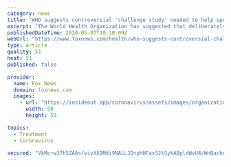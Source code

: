 ```yaml
---
category: news
title: "WHO suggests controversial 'challenge study' needed to help speed up search for coronavirus vaccine"
excerpt: "The World Health Organization has suggested that deliberately infecting healthy volunteers with coronavirus may help speed up the search for a potential vaccine."
publishedDateTime: 2020-05-07T10:10:00Z
webUrl: "https://www.foxnews.com/health/who-suggests-controversial-challenge-study-needed-to-help-speed-up-search-for-coronavirus-vaccine"
type: article
quality: 51
heat: 51
published: false

provider:
  name: Fox News
  domain: foxnews.com
  images:
    - url: "https://insideout.app/coronavirus/assets/images/organizations/foxnews.com-50x50.jpg"
      width: 50
      height: 50

topics:
  - Treatment
  - Coronavirus

secured: "VkMc+w37h5ZAAs/vivXX9Mdi9NALLJD+phHFaxSJtSykABpldWvU4/WnBachegzyScwdUJjBSJh5p5OxObiKU7BwOAwLtdamVOn5UGRQ2TzTDnLexNRAfq67sZZRRRmBzk8c0kfVDArbdJaEatKhbDg1aji/oiW2GPPzJxSx9h3L0A1aXTTeS/MwbXE7UHmT/9CSob+7ufQrWtSjdLVv2hPf76rYTIHSc6tU8I60ANXShn8ZosTMySUosnlfiNyxFatj8RmrwWwQBl+sYA3vRlJDJcbw/IJ6Da78sO+pvz9l8r++0w7xrU6vcquh+8nC3PaW57aiuUyaSoWyCnMVES1Dc0ZAInxR6VTScj/LAC2cW8njruHZmAIdLAVw+5TihxDqCuvLE+l7hqX6GHFQPRJENPA2YxfjvmaIUKmU2JW+s+sYEoOAZ/hEhoY5O/3wsWumvWTVjWVjCD3N0MCG2TueO61Moii4NIPqGDirbT0=;kavjiqNWF0dbWK8Zj/3trw=="
---
```



